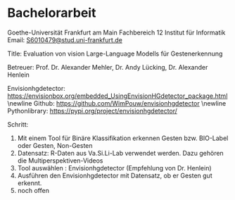 # Bachelorarbeit
Goethe-Universität Frankfurt am Main
Fachbereich 12 Institut für Informatik
Email: S6010479@stud.uni-frankfurt.de

Title: Evaluation von vision Large-Language Modells für Gestenerkennung

Betreuer: Prof. Dr. Alexander Mehler, Dr. Andy Lücking, Dr. Alexander Henlein

Envisionhgdetector: https://envisionbox.org/embedded_UsingEnvisionHGdetector_package.html \newline
Github: https://github.com/WimPouw/envisionhgdetector \newline
Pythonlibrary: https://pypi.org/project/envisionhgdetector/ 


Schritt:
1. Mit einem Tool für Binäre Klassifikation erkennen Gesten bzw. BIO-Label oder Gesten, Non-Gesten
2. Datensatz: R-Daten aus Va.Si.Li-Lab verwendet werden. Dazu gehören die Multiperspektiven-Videos 
3. Tool auswählen : Envisionhgdetector (Empfehlung von Dr. Henlein)
4. Ausführen den Envisionhgdetector mit Datensatz, ob er Gesten gut erkennt.
5. noch offen
